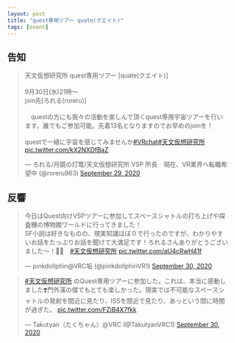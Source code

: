```yaml
---
layout: post
title: "quest専用ツアー quate(クエイト)"
tags: [event]
---
```


## 告知
<blockquote class="twitter-tweet" data-theme="dark"><p lang="ja" dir="ltr">天文仮想研究所 quest専用ツアー [quate(クエイト)]<br><br>9月30日(水)21時～<br>join先[ろれる(roreru)]<br><br>　questの方にも我々の活動を楽しんで頂くquest専用宇宙ツアーを行います。誰でもご参加可能。先着13名となりますのでお早めのjoinを！<br><br>questで一緒に宇宙を感じてみませんか<a href="https://twitter.com/hashtag/VRchat?src=hash&amp;ref_src=twsrc%5Etfw">#VRchat</a><a href="https://twitter.com/hashtag/%E5%A4%A9%E6%96%87%E4%BB%AE%E6%83%B3%E7%A0%94%E7%A9%B6%E6%89%80?src=hash&amp;ref_src=twsrc%5Etfw">#天文仮想研究所</a> <a href="https://t.co/kX2NXDfBaZ">pic.twitter.com/kX2NXDfBaZ</a></p>&mdash; ろれる/月鏡の灯篭/天文仮想研究所 VSP 所長　現在、VR業界へ転職希望中 (@roreru963) <a href="https://twitter.com/roreru963/status/1310907968418766848?ref_src=twsrc%5Etfw">September 29, 2020</a></blockquote> <script async src="https://platform.twitter.com/widgets.js" charset="utf-8"></script>

## 反響
<blockquote class="twitter-tweet" data-theme="dark"><p lang="ja" dir="ltr">今日はQuest向けVSPツアーに参加してスペースシャトルの打ち上げや探査機の博物館ワールドに行ってきました！<br>SF小説は好きなものの、現実知識ほぼ０で行ったのですが、わかりやすいお話をたっぷりお話を聞けて大満足です！ろれるさんありがとうございました～！🥤🥤　<a href="https://twitter.com/hashtag/%E5%A4%A9%E6%96%87%E4%BB%AE%E6%83%B3%E7%A0%94%E7%A9%B6%E6%89%80?src=hash&amp;ref_src=twsrc%5Etfw">#天文仮想研究所</a> <a href="https://t.co/aU4cRwH41f">pic.twitter.com/aU4cRwH41f</a></p>&mdash; pinkdollphin@VRC垢 (@pinkdollphinVR1) <a href="https://twitter.com/pinkdollphinVR1/status/1311307345440301057?ref_src=twsrc%5Etfw">September 30, 2020</a></blockquote> <script async src="https://platform.twitter.com/widgets.js" charset="utf-8"></script>

<blockquote class="twitter-tweet" data-theme="dark"><p lang="ja" dir="ltr"><a href="https://twitter.com/hashtag/%E5%A4%A9%E6%96%87%E4%BB%AE%E6%83%B3%E7%A0%94%E7%A9%B6%E6%89%80?src=hash&amp;ref_src=twsrc%5Etfw">#天文仮想研究所</a> のQuest専用ツアーに参加した。これは、本当に感動しました❣️門外漢の僕でもとても楽しかった。現実では不可能なスペースシャトルの発射を間近に見たり、ISSを間近で見たり、あっという間に時間が過ぎた。 <a href="https://t.co/FZiB4X7fkk">pic.twitter.com/FZiB4X7fkk</a></p>&mdash; Takutyan（たくちゃん）@VRC (@TakutyanVRC1) <a href="https://twitter.com/TakutyanVRC1/status/1311311954074415105?ref_src=twsrc%5Etfw">September 30, 2020</a></blockquote> <script async src="https://platform.twitter.com/widgets.js" charset="utf-8"></script>